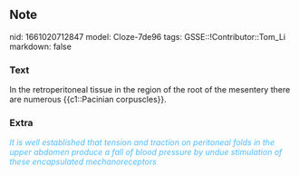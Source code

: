 ## Note
nid: 1661020712847
model: Cloze-7de96
tags: GSSE::!Contributor::Tom_Li
markdown: false

### Text
<div>
  In the retroperitoneal tissue in the region of the root of the
  mesentery there are numerous {{c1::Pacinian corpuscles}}.
</div>

### Extra
<i><font color="#4FBCFF">It is well established that tension and
traction on peritoneal folds in the upper abdomen produce a fall of
blood pressure by undue stimulation of these encapsulated
mechanoreceptors</font></i>
